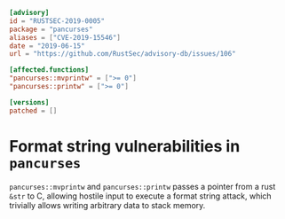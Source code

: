 ```toml
[advisory]
id = "RUSTSEC-2019-0005"
package = "pancurses"
aliases = ["CVE-2019-15546"]
date = "2019-06-15"
url = "https://github.com/RustSec/advisory-db/issues/106"

[affected.functions]
"pancurses::mvprintw" = [">= 0"]
"pancurses::printw" = [">= 0"]

[versions]
patched = []
```

# Format string vulnerabilities in `pancurses`

`pancurses::mvprintw` and `pancurses::printw` passes a pointer from a rust `&str` to C,
allowing hostile input to execute a format string attack, which trivially allows writing
arbitrary data to stack memory.
